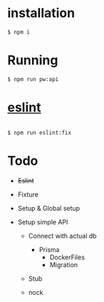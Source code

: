 # installation

```
$ npm i
```

# Running

```
$ npm run pw:api

```

# [eslint](https://www.npmjs.com/package/eslint-plugin-playwright)

```

$ npm run eslint:fix
```

# Todo

- ~~Eslint~~
- Fixture
- Setup & Global setup
- Setup simple API

  - Connect with actual db

    - Prisma
      - DockerFiles
      - Migration

  - Stub
  - nock
